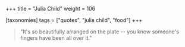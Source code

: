 +++
title = "Julia Child"
weight = 106

[taxonomies]
tags = ["quotes", "julia child", "food"]
+++

> "It's so beautifully arranged on the plate -- you know someone's fingers have
> been all over it."
